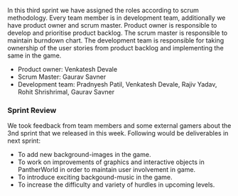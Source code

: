 In this third sprint we have assigned the roles according to scrum methodology. Every team member is in development team, additionally we have product owner and scrum master. Product owner is responsible to develop and prioritise product backlog. The scrum master is responsible to maintain burndown chart. The development team is responsible for taking ownership of the user stories from product backlog and implementing the same in the game.

* Product owner: Venkatesh Devale
* Scrum Master: Gaurav Savner
* Development team: Pradnyesh Patil, Venkatesh Devale, Rajiv Yadav, Rohit Shrishrimal, Gaurav Savner

### Sprint Review
We took feedback from team members and some external gamers about the 3nd sprint that we released in this week. Following would be deliverables in next sprint:

* To add new background-images in the game.
* To work on improvements of graphics and interactive objects in PantherWorld in order to maintain user involvement in game.
* To introduce exciting backgound-music in the game.
* To increase the difficulty and variety of hurdles in upcoming levels.